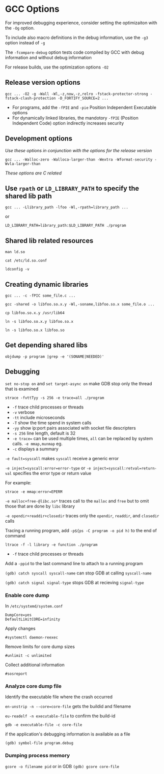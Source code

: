 # GCC Options

For improved debugging experience, consider setting the optimizaiton with the `-Og` option.

To include also macro definitions in the debug information, use the `-g3` option instead of `-g`

The `-fcompare-debug` option tests code compiled by GCC with debug information and without debug information

For release builds, use the optimization options `-O2`

## Release version options

`gcc ... -O2 -g -Wall -Wl,-z,now,-z,relro -fstack-protector-strong -fstack-clash-protection -D_FORTIFY_SOURCE=2 ...`

   * For programs, add the `-fPIE` and `-pie` Position Independent Executable options
   * For dynamically linked libraries, the mandotory `-fPIE` (Position Independent Code) option indirectly increases security

## Development options

*Use these options in conjunction with the options for the release version*

`gcc ... -Walloc-zero -Walloca-larger-than -Wextra -Wformat-security -Wvla-larger-than`

*These options are C related*

## Use `rpath` or `LD_LIBRARY_PATH` to specify the shared lib path

`gcc ... -Llibrary_path -lfoo -Wl,-rpath=library_path ...`

or

`LD_LIBRARY_PATH=library_path:$LD_LIBRARY_PATH ./program`

## Shared lib related resources

`man ld.so`

`cat /etc/ld.so.conf`

`ldconfig -v`

## Creating dynamic libraries

`gcc ... -c -fPIC some_file.c ...`

`gcc -shared -o libfoo.so.x.y -Wl,-soname,libfoo.so.x some_file.o ...`

`cp libfoo.so.x.y /usr/lib64`

`ln -s libfoo.so.x.y libfoo.so.x`

`ln -s libfoo.so.x libfoo.so`

## Get depending shared libs

`objdump -p program |grep -e '(SONAME|NEEDED)'`

## Debugging

`set no-stop on` and `set target-async on` make GDB stop only the thread that is examined

`strace -fvttTyy -s 256 -e trace=all ./program`

   * `-f` trace child processes or threads
   * `-v` verbose
   * `-tt` include microseconds
   * `-T` show the time spend in system calls
   * `-yy` show ip:port pairs associated with socket file descripters
   * `-s 256` line length, default is 32
   * `-e trace=` can be used multiple times, `all` can be replaced by system calls. `-e mmap,munmap` eg.
   * `-c` displays a summary

`-e fault=syscall` makes `syscall` receive a generic error

`-e inject=syscall:error=error-type` or `-e inject=syscall:retval=return-val` specifies the error type or return value

For example:

`strace -e mmap:error=EPERM`

`-e malloc+free-@libc.so*` traces call to the `malloc` and `free` but to omit those that are done by `libc` library

`-e opendir+readdir+closedir` traces only the `opendir`, `readdir`, and `closedir` calls

Tracing a running program, add `-p${ps -C program -o pid h)` to the end of command

`ltrace -f -l library -e function ./program`

   * `-f` trace child processes or threads

Add a `-ppid` to the last command line to attach to a running program

`(gdb) catch syscall syscall-name` can stop GDB at calling `syscall-name`

`(gdb) catch signal signal-type` stops GDB at recieving `signal-type`

### Enable core dump

In `/etc/systemd/system.conf`

```
DumpCore=yes
DefaultLimitCORE=infinity
```

Apply changes

`#systemctl daemon-reexec`

Remove limits for core dump sizes

`#unlimit -c unlimited`

Collect additional information

`#sosreport`

### Analyze core dump file

Identify the executable file where the crash occurred

`en-unstrip -n --core=core-file` gets the buildid and filename

`eu-readelf -n executable-file` to confirm the build-id

`gdb -e executable-file -c core-file`

if the application's debugging information is available as a file

`(gdb) symbol-file program.debug`

### Dumping process memory

`gcore -o filename pid` or in GDB `(gdb) gcore core-file`
